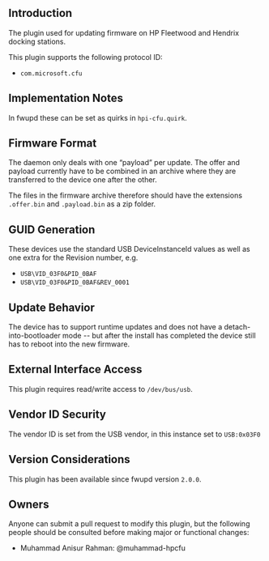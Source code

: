 ## Introduction

The plugin used for updating firmware on HP Fleetwood and Hendrix docking stations.

This plugin supports the following protocol ID:

* `com.microsoft.cfu`

## Implementation Notes

In fwupd these can be set as quirks in `hpi-cfu.quirk`.

## Firmware Format

The daemon only deals with one “payload” per update. The offer and payload currently have to
be combined in an archive where they are transferred to the device one after the other.

The files in the firmware archive therefore should have the extensions `.offer.bin` and `.payload.bin`
as a zip folder.

## GUID Generation

These devices use the standard USB DeviceInstanceId values as well as one extra for
the Revision number, e.g.

* `USB\VID_03F0&PID_0BAF`
* `USB\VID_03F0&PID_0BAF&REV_0001`

## Update Behavior

The device has to support runtime updates and does not have a detach-into-bootloader mode -- but
after the install has completed the device still has to reboot into the new firmware.

## External Interface Access

This plugin requires read/write access to `/dev/bus/usb`.

## Vendor ID Security

The vendor ID is set from the USB vendor, in this instance set to `USB:0x03F0`

## Version Considerations

This plugin has been available since fwupd version `2.0.0`.

## Owners

Anyone can submit a pull request to modify this plugin, but the following people should be
consulted before making major or functional changes:

* Muhammad Anisur Rahman: @muhammad-hpcfu
